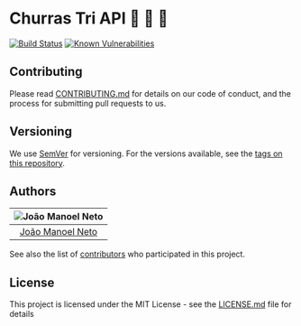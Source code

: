 # Churras Tri API  :meat_on_bone: :eggplant: :poultry_leg:
[![Build Status](https://travis-ci.com/joaaomanooel/churras-tri-api.svg?branch=master)](https://travis-ci.com/joaaomanooel/churras-tri-api) [![Known Vulnerabilities](https://snyk.io/test/github//joaaomanooel/churras-tri/badge.svg)](https://snyk.io/test/github//joaaomanooel/churras-tri)

## Contributing

Please read [CONTRIBUTING.md](https://gist.github.com/PurpleBooth/b24679402957c63ec426) for details on our code of conduct, and the process for submitting pull requests to us.

## Versioning

We use [SemVer](http://semver.org/) for versioning. For the versions available, see the [tags on this repository](https://github.com/joaaomanooel/churras-tri/tags).

## Authors

| ![João Manoel Neto](https://avatars2.githubusercontent.com/u/17843076?v=3&s=150)|
|:---------------------:|
|  [João Manoel Neto](https://github.com/joaaomanooel/)   |

See also the list of [contributors](https://github.com/joaaomanooel/churras-tri/contributors) who participated in this project.

## License

This project is licensed under the MIT License - see the [LICENSE.md](LICENSE.md) file for details

